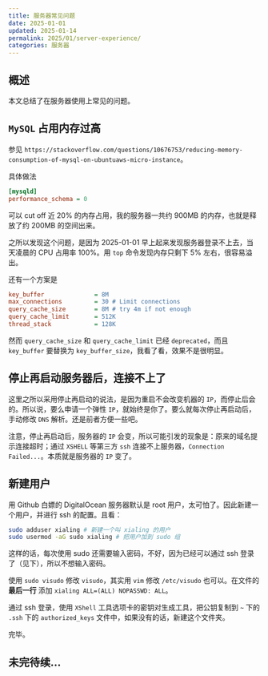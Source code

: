 ```yaml
---
title: 服务器常见问题
date: 2025-01-01
updated: 2025-01-14
permalink: 2025/01/server-experience/
categories: 服务器
---
```


## 概述

本文总结了在服务器使用上常见的问题。

## `MySQL` 占用内存过高

参见 `https://stackoverflow.com/questions/10676753/reducing-memory-consumption-of-mysql-on-ubuntuaws-micro-instance`。

具体做法

```ini
[mysqld]
performance_schema = 0
```

可以 cut off 近 20% 的内存占用，我的服务器一共约 900MB 的内存，也就是释放了约 200MB 的空间出来。

之所以发现这个问题，是因为 2025-01-01 早上起来发现服务器登录不上去，当天凌晨的 CPU 占用率 100%。用 `top` 命令发现内存只剩下 5% 左右，很容易溢出。

还有一个方案是

```ini
key_buffer              = 8M 
max_connections         = 30 # Limit connections
query_cache_size        = 8M # try 4m if not enough 
query_cache_limit       = 512K
thread_stack            = 128K
```

然而 `query_cache_size` 和 `query_cache_limit` 已经 `deprecated`，而且 `key_buffer` 要替换为 `key_buffer_size`，我看了看，效果不是很明显。

## 停止再启动服务器后，连接不上了

这里之所以采用停止再启动的说法，是因为重启不会改变机器的 `IP`，而停止后会的。所以说，要么申请一个弹性 `IP`，就始终是你了。要么就每次停止再启动后，手动修改 `DNS` 解析。还是前者方便一些吧。

注意，停止再启动后，服务器的 `IP` 会变，所以可能引发的现象是：原来的域名提示连接超时；通过 `XSHELL` 等第三方 `ssh` 连接不上服务器，`Connection Failed...`。本质就是服务器的 `IP` 变了。

## 新建用户

用 Github 白嫖的 DigitalOcean 服务器默认是 root 用户，太可怕了。因此新建一个用户，并进行 ssh 的配置。且看：

```bash
sudo adduser xialing # 新建一个叫 xialing 的用户
sudo usermod -aG sudo xialing # 把用户加到 sudo 组
```

这样的话，每次使用 sudo 还需要输入密码，不好，因为已经可以通过 ssh 登录了（见下），所以不想输入密码。

使用 `sudo visudo` 修改 `visudo`，其实用 `vim` 修改 `/etc/visudo` 也可以。在文件的 **最后一行** 添加 `xialing ALL=(ALL) NOPASSWD: ALL`。

通过 ssh 登录，使用 `XShell` 工具选项卡的密钥对生成工具，把公钥复制到 `~` 下的 `.ssh` 下的 `authorized_keys` 文件中，如果没有的话，新建这个文件夹。

完毕。

## 未完待续...
